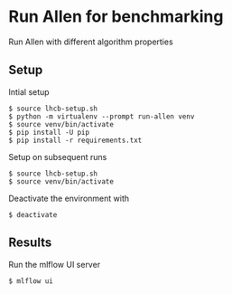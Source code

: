 # Run Allen for benchmarking

Run Allen with different algorithm properties

## Setup

Intial setup
```
$ source lhcb-setup.sh
$ python -m virtualenv --prompt run-allen venv
$ source venv/bin/activate
$ pip install -U pip
$ pip install -r requirements.txt
```

Setup on subsequent runs
```
$ source lhcb-setup.sh
$ source venv/bin/activate
```

Deactivate the environment with
```
$ deactivate
```

## Results

Run the mlflow UI server
```
$ mlflow ui
```
